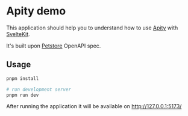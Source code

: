 # Apity demo

This application should help you to understand how to use [Apity](https://github.com/cocreators-ee/apity) with [SvelteKit](https://kit.svelte.dev/).

It's built upon [Petstore](https://petstore3.swagger.io/) OpenAPI spec.

## Usage

```bash
pnpm install

# run development server
pnpm run dev
```

After running the application it will be available on http://127.0.0.1:5173/
